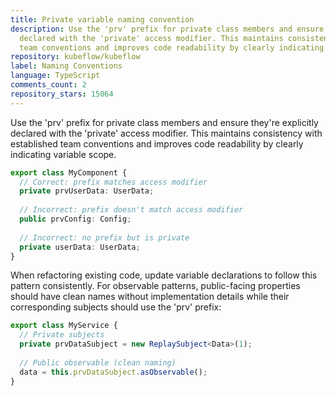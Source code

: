 ```yaml
---
title: Private variable naming convention
description: Use the 'prv' prefix for private class members and ensure they're explicitly
  declared with the 'private' access modifier. This maintains consistency with established
  team conventions and improves code readability by clearly indicating variable scope.
repository: kubeflow/kubeflow
label: Naming Conventions
language: TypeScript
comments_count: 2
repository_stars: 15064
---
```


Use the 'prv' prefix for private class members and ensure they're explicitly declared with the 'private' access modifier. This maintains consistency with established team conventions and improves code readability by clearly indicating variable scope.

```typescript
export class MyComponent {
  // Correct: prefix matches access modifier
  private prvUserData: UserData;
  
  // Incorrect: prefix doesn't match access modifier
  public prvConfig: Config;
  
  // Incorrect: no prefix but is private
  private userData: UserData;
}
```

When refactoring existing code, update variable declarations to follow this pattern consistently. For observable patterns, public-facing properties should have clean names without implementation details while their corresponding subjects should use the 'prv' prefix:

```typescript
export class MyService {
  // Private subjects
  private prvDataSubject = new ReplaySubject<Data>(1);
  
  // Public observable (clean naming)
  data = this.prvDataSubject.asObservable();
}
```
